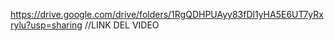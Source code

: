 https://drive.google.com/drive/folders/1RgQDHPUAyy83fDl1yHA5E6UT7yRxrylu?usp=sharing    //LINK DEL VIDEO
